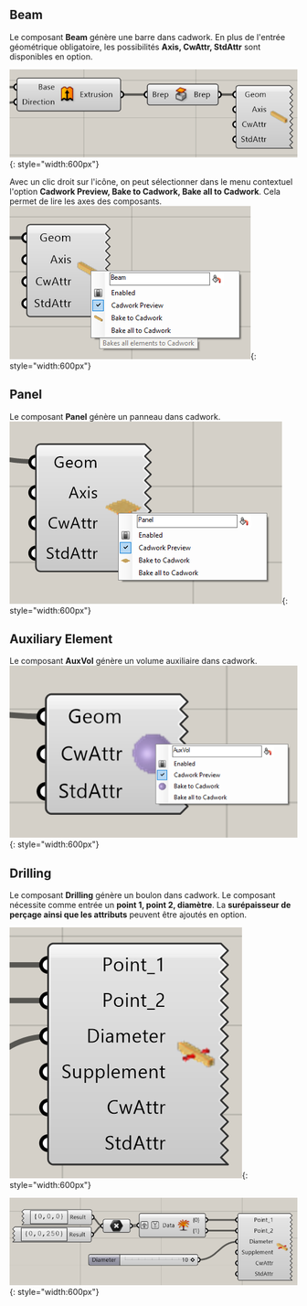 ## Beam

Le composant **Beam** génère une barre dans cadwork. 
En plus de l'entrée géométrique obligatoire, les possibilités **Axis, CwAttr, StdAttr** sont disponibles en option. 

![Backup Text](../img/beam.png "Beam"){: style="width:600px"}

Avec un clic droit sur l'icône, on peut sélectionner dans le menu contextuel l'option **Cadwork Preview, Bake to Cadwork, Bake all to Cadwork**. Cela permet de lire les axes des composants. 
![Backup Text](../img/beam_bake.png "Beam"){: style="width:600px"}

## Panel

Le composant **Panel** génère un panneau dans cadwork.
![Backup Text](../img/panel.png "Panel"){: style="width:600px"}

## Auxiliary Element

Le composant **AuxVol** génère un volume auxiliaire dans cadwork.
![Backup Text](../img/auxi.png "Panel"){: style="width:600px"}

## Drilling

Le composant **Drilling** génère un boulon dans cadwork. Le composant nécessite comme entrée un **point 1, point 2, diamètre**. La **surépaisseur de perçage ainsi que les attributs** peuvent être ajoutés en option. 

![Backup Text](../img/drill.png "Drilling"){: style="width:600px"}

![Backup Text](../img/drilling.png "Drilling"){: style="width:600px"}
